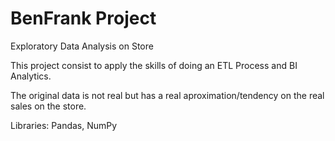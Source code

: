 # BenFrank Project

Exploratory Data Analysis on Store

This project consist to apply the skills of doing an ETL Process and BI Analytics.

The original data is not real but has a real aproximation/tendency on the real sales on the store.

Libraries: Pandas, NumPy
